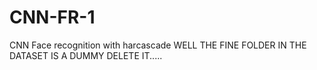 # CNN-FR-1
CNN Face recognition with harcascade
WELL THE FINE FOLDER IN THE DATASET IS A DUMMY DELETE IT.....
